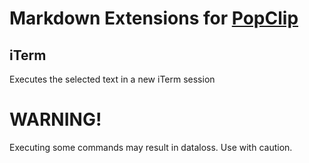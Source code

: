 # Markdown Extensions for [PopClip](http://pilotmoon.com/popclip/)

## iTerm

Executes the selected text in a new iTerm session

# WARNING!

Executing some commands may result in dataloss. Use with caution.
